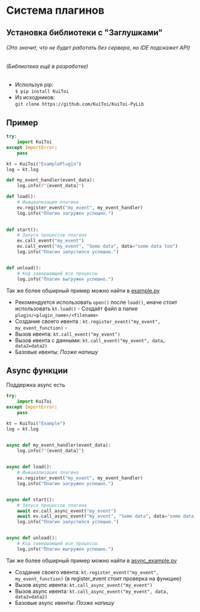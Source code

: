 # Система плагинов

## Установка библиотеки с "Заглушками"
###### (Это значит, что не будет работать без сервера, но IDE подскажет API)
###### (Библиотека ещё в разработке)

* Используя pip:\
    `$ pip install KuiToi`
* Из исходников:\
    `git clone https://github.com/KuiToi/KuiToi-PyLib`

## Пример

```python
try:
    import KuiToi
except ImportError:
    pass

kt = KuiToi("ExamplePlugin")
log = kt.log

def my_event_handler(event_data):
    log.info(f"{event_data}")

def load():
    # Инициализация плагина
    ev.register_event("my_event", my_event_handler)
    log.info("Плагин загружен успешно.")

    
def start():
    # Запуск процессов плагина
    ev.call_event("my_event")
    ev.call_event("my_event", "Some data", data="some data too")
    log.info("Плагин запустился успешно.")


def unload():
    # Код завершающий все процессы
    log.info("Плагин выгружен успешно.")
```
Так же более обширный пример можно найти в [example.py](examples/example.py)

* Рекомендуется использовать `open()` после `load()`, иначе стоит использовать `kt.load()` - Создаёт файл в папке `plugin/<plugin_name>/<filename>`
* Создание своего ивента : `kt.register_event("my_event", my_event_function)` - 
* Вызов ивента: `kt.call_event("my_event")`
* Вызов ивента с данными: `kt.call_event("my_event", data, data2=data2)`
* Базовые ивенты: _Позже напишу_

## Async функции

Поддержка async есть

```python
try:
    import KuiToi
except ImportError:
    pass

kt = KuiToi("Example")
log = kt.log


async def my_event_handler(event_data):
    log.info(f"{event_data}")

    
async def load():
    # Инициализация плагина
    ev.register_event("my_event", my_event_handler)
    log.info("Плагин загружен успешно.")


async def start():
    # Запуск процессов плагина
    await ev.call_async_event("my_event")
    await ev.call_async_event("my_event", "Some data", data="some data too")
    log.info("Плагин запустился успешно.")


async def unload():
    # Код завершающий все процессы
    log.info("Плагин выгружен успешно.")

```

Так же более обширный пример можно найти в [async_example.py](examples/async_example.py)

* Создание своего ивента: `kt.register_event("my_event", my_event_function)` (в register_event стоит проверка на функцию)
* Вызов async ивента: `kt.call_async_event("my_event")`
* Вызов async ивента: `kt.call_async_event("my_event", data, data2=data2)`
* Базовые async ивенты: _Позже напишу_
